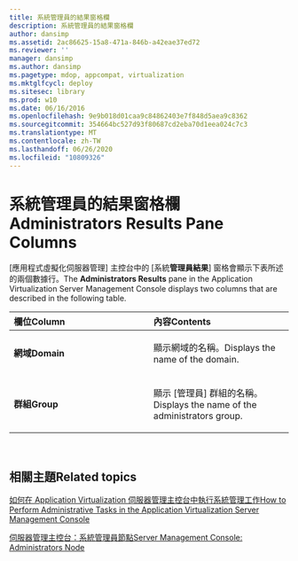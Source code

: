 ```yaml
---
title: 系統管理員的結果窗格欄
description: 系統管理員的結果窗格欄
author: dansimp
ms.assetid: 2ac86625-15a8-471a-846b-a42eae37ed72
ms.reviewer: ''
manager: dansimp
ms.author: dansimp
ms.pagetype: mdop, appcompat, virtualization
ms.mktglfcycl: deploy
ms.sitesec: library
ms.prod: w10
ms.date: 06/16/2016
ms.openlocfilehash: 9e9b018d01caa9c84862403e7f848d5aea9c8362
ms.sourcegitcommit: 354664bc527d93f80687cd2eba70d1eea024c7c3
ms.translationtype: MT
ms.contentlocale: zh-TW
ms.lasthandoff: 06/26/2020
ms.locfileid: "10809326"
---
```

# <span data-ttu-id="cfc9a-103">系統管理員的結果窗格欄</span><span class="sxs-lookup"><span data-stu-id="cfc9a-103">Administrators Results Pane Columns</span></span>


<span data-ttu-id="cfc9a-104">[應用程式虛擬化伺服器管理] 主控台中的 [系統**管理員結果**] 窗格會顯示下表所述的兩個數據行。</span><span class="sxs-lookup"><span data-stu-id="cfc9a-104">The **Administrators Results** pane in the Application Virtualization Server Management Console displays two columns that are described in the following table.</span></span>

<table>
<colgroup>
<col width="50%" />
<col width="50%" />
</colgroup>
<thead>
<tr class="header">
<th align="left"><span data-ttu-id="cfc9a-105">欄位</span><span class="sxs-lookup"><span data-stu-id="cfc9a-105">Column</span></span></th>
<th align="left"><span data-ttu-id="cfc9a-106">內容</span><span class="sxs-lookup"><span data-stu-id="cfc9a-106">Contents</span></span></th>
</tr>
</thead>
<tbody>
<tr class="odd">
<td align="left"><p><strong><span data-ttu-id="cfc9a-107">網域</span><span class="sxs-lookup"><span data-stu-id="cfc9a-107">Domain</span></span></strong></p></td>
<td align="left"><p><span data-ttu-id="cfc9a-108">顯示網域的名稱。</span><span class="sxs-lookup"><span data-stu-id="cfc9a-108">Displays the name of the domain.</span></span></p></td>
</tr>
<tr class="even">
<td align="left"><p><strong><span data-ttu-id="cfc9a-109">群組</span><span class="sxs-lookup"><span data-stu-id="cfc9a-109">Group</span></span></strong></p></td>
<td align="left"><p><span data-ttu-id="cfc9a-110">顯示 [管理員] 群組的名稱。</span><span class="sxs-lookup"><span data-stu-id="cfc9a-110">Displays the name of the administrators group.</span></span></p></td>
</tr>
</tbody>
</table>

 

## <span data-ttu-id="cfc9a-111">相關主題</span><span class="sxs-lookup"><span data-stu-id="cfc9a-111">Related topics</span></span>


[<span data-ttu-id="cfc9a-112">如何在 Application Virtualization 伺服器管理主控台中執行系統管理工作</span><span class="sxs-lookup"><span data-stu-id="cfc9a-112">How to Perform Administrative Tasks in the Application Virtualization Server Management Console</span></span>](how-to-perform-administrative-tasks-in-the-application-virtualization-server-management-console.md)

[<span data-ttu-id="cfc9a-113">伺服器管理主控台：系統管理員節點</span><span class="sxs-lookup"><span data-stu-id="cfc9a-113">Server Management Console: Administrators Node</span></span>](server-management-console-administrators-node.md)

 

 





